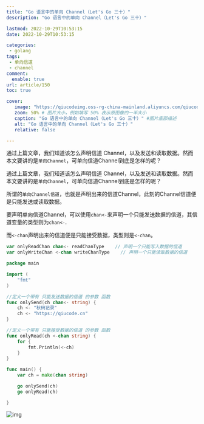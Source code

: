 ```yaml
---
title: "Go 语言中的单向 Channel（Let's Go 三十）"
description: "Go 语言中的单向 Channel（Let's Go 三十）"

lastmod: 2022-10-29T10:53:15
date: 2022-10-29T10:53:15

categories:
 - golang
tags: 
 - 单向信道
 - channel
comment:
  enable: true
url: article/150
toc: true

cover:
   image: "https://qiucodeimg.oss-rg-china-mainland.aliyuncs.com/qiucode2020/1667040701207.png" #图片路径例如：posts/tech/123/123.png
   zoom: 50% # 图片大小，例如填写 50% 表示原图像的一半大小
   caption: "Go 语言中的单向 Channel（Let's Go 三十）" #图片底部描述
   alt: "Go 语言中的单向 Channel（Let's Go 三十）"
   relative: false

---
```


通过上篇文章，我们知道该怎么声明信道 Channel，以及发送和读取数据。然而本文要讲的是```单向Channel```，可单向信道Channel到底是怎样的呢？

<!--more-->

通过上篇文章，我们知道该怎么声明信道 Channel，以及发送和读取数据。然而本文要讲的是`单向Channel`，可单向信道Channel到底是怎样的呢？

所谓的`单向Channel信道`，也就是声明出来的信道Channel，此刻的Channel信道便是只能发送或读取数据。

要声明单向信道Channel，可以使用`chan<-`来声明一个只能发送数据的信道，其信道变量的类型则为`chan<-`.

而`<-chan`声明出来的信道便是只能接受数据，类型则是`<-chan`。

```go
var onlyReadChan chan<- readChanType    // 声明一个只能写入数据的信道
var onlyWriteChan <-chan writeChanType    // 声明一个只能读取数据的信道
```



```go
package main

import (
    "fmt"
)

//定义一个带有 只能发送数据的信道 的参数 函数
func onlySend(ch chan<- string) {
    ch <- "秋码记录"
    ch <- "https://qiucode.cn"
}

//定义一个带有 只能接受数据的信道 的参数 函数
func onlyRead(ch <-chan string) {
    for {
        fmt.Println(<-ch)
    }
}

func main() {
    var ch = make(chan string)

    go onlySend(ch)
    go onlyRead(ch)

}
```



![img](https://qiucodeimg.oss-rg-china-mainland.aliyuncs.com/qiucode2020/1667040701207.png)